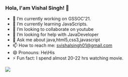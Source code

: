 ### Hola, I'am Vishal Singh! 👋

- 🔭 I’m currently working on GSSOC'21.
- 🌱 I’m currently learning JavaScripts.
- 👯 I’m looking to collaborate on youtube
- 🤔 I’m looking for help with JavaDeveloper
- 💬 Ask me about java,html5,css3,javascript
- 📫 How to reach me: svishalsingh01@gmail.com
- 😄 Pronouns: He\His
- ⚡ Fun fact: I spend almost 20-22 hrs watching movie.


<img src="https://github-readme-stats.vercel.app/api?username=Vishal-Singh-1996&&show_icons=true&title_color=ffffff&icon_color=bb2acf&text_color=daf7dc&bg_color=151515">
